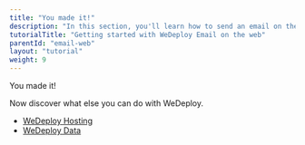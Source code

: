 ```yaml
---
title: "You made it!"
description: "In this section, you'll learn how to send an email on the web using the WeDeploy API Client."
tutorialTitle: "Getting started with WeDeploy Email on the web"
parentId: "email-web"
layout: "tutorial"
weight: 9
---
```


<div class="notfound">
	<div class="notfound-icon">
		<span class="icon-16-thumb-up"></span>
	</div>
	<p class="notfound-text">You made it!</p>
	<p>Now discover what else you can do with WeDeploy.</p>
	<ul class="checklist">
		<li><a href="/tutorials/hosting/get-started.html">WeDeploy Hosting</a></li>
		<li><a href="/tutorials/data-web/get-started.html">WeDeploy Data</a></li>
	</ul>
</div>
